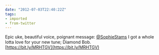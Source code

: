 ```yaml
---
date: "2012-07-03T22:40:22Z"
tags:
- imported
- from-twitter
---
```

Epic uke, beautiful voice, poignant message: [@SophieStams](/twitter/#/SophieStams) I got a whole lotta love for your new tune; Diamond Bob.\
[https://bit.ly/MRHTGV](https://bit.ly/MRHTGV)
